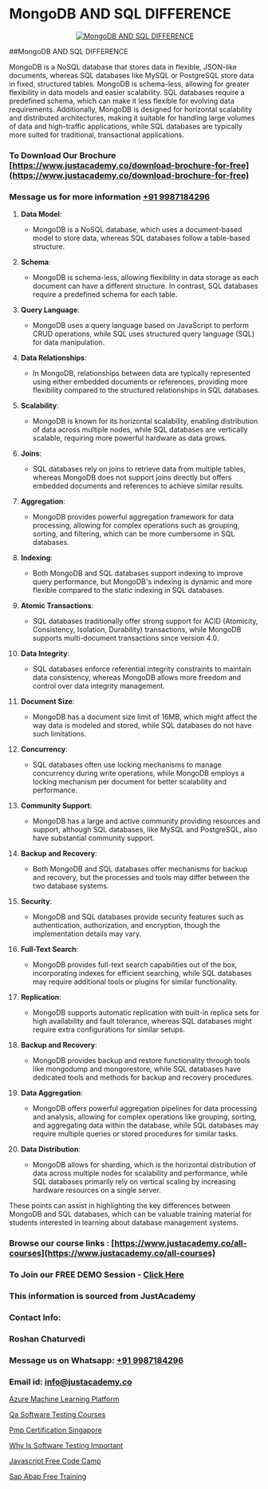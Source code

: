 # MongoDB AND SQL DIFFERENCE

<p align="center">
  <a href="https://justacademy.co/course-detail/mysql-training">
    <img src="https://justacademy.co/storage2/course_image/1709880865_course_image.webp" alt="MongoDB AND SQL DIFFERENCE">
  </a>
</p>
##MongoDB AND SQL DIFFERENCE

MongoDB is a NoSQL database that stores data in flexible, JSON-like documents, whereas SQL databases like MySQL or PostgreSQL store data in fixed, structured tables. MongoDB is schema-less, allowing for greater flexibility in data models and easier scalability. SQL databases require a predefined schema, which can make it less flexible for evolving data requirements. Additionally, MongoDB is designed for horizontal scalability and distributed architectures, making it suitable for handling large volumes of data and high-traffic applications, while SQL databases are typically more suited for traditional, transactional applications.
### To Download Our Brochure [https://www.justacademy.co/download-brochure-for-free](https://www.justacademy.co/download-brochure-for-free)
### Message us for more information [+91 9987184296](https://api.whatsapp.com/send?phone=919987184296)
1) **Data Model**:
    - MongoDB is a NoSQL database, which uses a document-based model to store data, whereas SQL databases follow a table-based structure.
  
2) **Schema**:
    - MongoDB is schema-less, allowing flexibility in data storage as each document can have a different structure. In contrast, SQL databases require a predefined schema for each table.
  
3) **Query Language**:
    - MongoDB uses a query language based on JavaScript to perform CRUD operations, while SQL uses structured query language (SQL) for data manipulation.
  
4) **Data Relationships**:
    - In MongoDB, relationships between data are typically represented using either embedded documents or references, providing more flexibility compared to the structured relationships in SQL databases.
  
5) **Scalability**:
    - MongoDB is known for its horizontal scalability, enabling distribution of data across multiple nodes, while SQL databases are vertically scalable, requiring more powerful hardware as data grows.
  
6) **Joins**:
    - SQL databases rely on joins to retrieve data from multiple tables, whereas MongoDB does not support joins directly but offers embedded documents and references to achieve similar results.
  
7) **Aggregation**:
    - MongoDB provides powerful aggregation framework for data processing, allowing for complex operations such as grouping, sorting, and filtering, which can be more cumbersome in SQL databases.
  
8) **Indexing**:
    - Both MongoDB and SQL databases support indexing to improve query performance, but MongoDB's indexing is dynamic and more flexible compared to the static indexing in SQL databases.
  
9) **Atomic Transactions**:
    - SQL databases traditionally offer strong support for ACID (Atomicity, Consistency, Isolation, Durability) transactions, while MongoDB supports multi-document transactions since version 4.0.
  
10) **Data Integrity**:
    - SQL databases enforce referential integrity constraints to maintain data consistency, whereas MongoDB allows more freedom and control over data integrity management.
  
11) **Document Size**:
    - MongoDB has a document size limit of 16MB, which might affect the way data is modeled and stored, while SQL databases do not have such limitations.
  
12) **Concurrency**:
    - SQL databases often use locking mechanisms to manage concurrency during write operations, while MongoDB employs a locking mechanism per document for better scalability and performance.
  
13) **Community Support**:
    - MongoDB has a large and active community providing resources and support, although SQL databases, like MySQL and PostgreSQL, also have substantial community support. 

14) **Backup and Recovery**:
    - Both MongoDB and SQL databases offer mechanisms for backup and recovery, but the processes and tools may differ between the two database systems.
  
15) **Security**:
    - MongoDB and SQL databases provide security features such as authentication, authorization, and encryption, though the implementation details may vary. 

16) **Full-Text Search**:
    - MongoDB provides full-text search capabilities out of the box, incorporating indexes for efficient searching, while SQL databases may require additional tools or plugins for similar functionality. 

17) **Replication**:
    - MongoDB supports automatic replication with built-in replica sets for high availability and fault tolerance, whereas SQL databases might require extra configurations for similar setups. 

18) **Backup and Recovery**:
    - MongoDB provides backup and restore functionality through tools like mongodump and mongorestore, while SQL databases have dedicated tools and methods for backup and recovery procedures.

19) **Data Aggregation**:
    - MongoDB offers powerful aggregation pipelines for data processing and analysis, allowing for complex operations like grouping, sorting, and aggregating data within the database, while SQL databases may require multiple queries or stored procedures for similar tasks.

20) **Data Distribution**:
    - MongoDB allows for sharding, which is the horizontal distribution of data across multiple nodes for scalability and performance, while SQL databases primarily rely on vertical scaling by increasing hardware resources on a single server.

These points can assist in highlighting the key differences between MongoDB and SQL databases, which can be valuable training material for students interested in learning about database management systems.

### Browse our course links : [https://www.justacademy.co/all-courses](https://www.justacademy.co/all-courses) 
### To Join our FREE DEMO Session - [Click Here](https://www.justacademy.co/register-for-course-demo)


### This information is sourced from JustAcademy
### Contact Info:
### Roshan Chaturvedi
### Message us on Whatsapp: [+91 9987184296](https://api.whatsapp.com/send?phone=919987184296)
### Email id: [info@justacademy.co](mailto:info@justacademy.co)
                
[Azure Machine Learning Platform](https://www.linkedin.com/pulse/azure-machine-learning-platform-justacademy-houston-b2rgf?trackingId=fvsyEg0LmRoVjx9%2FXMWxng%3D%3D&lipi=urn%3Ali%3Apage%3Ad_flagship3_company_admin%3BDIVkwfTLSiKhrRzZ9nyuUw%3D%3D)

[Qa Software Testing Courses](https://www.linkedin.com/pulse/qa-software-testing-courses-justacademy-pune-whvkc?trackingId=fL7U%2FjX7mSCbGqmkwq50vA%3D%3D&lipi=urn%3Ali%3Apage%3Ad_flagship3_company_admin%3BURLYXo%2BCRPCij0ETJnelAQ%3D%3D)

[Pmp Certification Singapore](https://medium.com/@abhidnya.1068/pmp-certification-singapore-145b20f36605)

[Why Is Software Testing Important](https://medium.com/@kumarishimmi99/why-is-software-testing-important-dc86dc68adf4)

[Javascript Free Code Camp](https://justacademyin.github.io/justacademy/javascript-free-code-camp)

[Sap Abap Free Training](https://justacademyin.github.io/justacademy/sap-abap-free-training)

